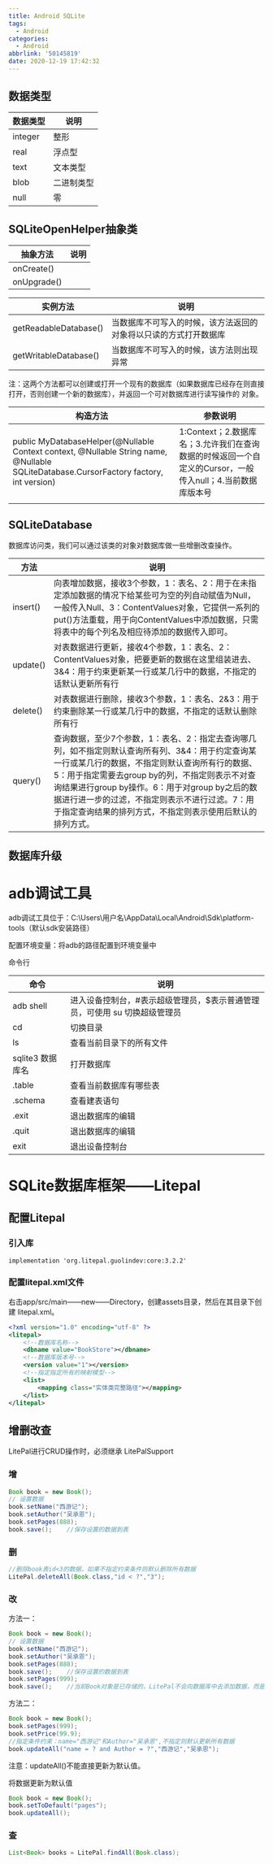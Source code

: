 ```yaml
---
title: Android SQLite
tags:
  - Android
categories:
  - Android
abbrlink: '50145819'
date: 2020-12-19 17:42:32
---
```


## 数据类型

| 数据类型 | 说明       |
| -------- | ---------- |
| integer  | 整形       |
| real     | 浮点型     |
| text     | 文本类型   |
| blob     | 二进制类型 |
| null     | 零         |

## SQLiteOpenHelper抽象类

| 抽象方法    | 说明 |
| ----------- | ---- |
| onCreate()  |      |
| onUpgrade() |      |

| 实例方法              | 说明                                                         |
| --------------------- | ------------------------------------------------------------ |
| getReadableDatabase() | 当数据库不可写入的时候，该方法返回的对象将以只读的方式打开数据库 |
| getWritableDatabase() | 当数据库不可写入的时候，该方法则出现异常                     |

注：这两个方法都可以创建或打开一个现有的数据库（如果数据库已经存在则直接打开，否则创建一个新的数据库），并返回一个可对数据库进行读写操作的 对象。

| 构造方法                                                     | 参数说明                                                     |
| ------------------------------------------------------------ | ------------------------------------------------------------ |
| public MyDatabaseHelper(@Nullable Context context, @Nullable String name, @Nullable SQLiteDatabase.CursorFactory factory, int version) | 1:Context；2.数据库名；3.允许我们在查询数据的时候返回一个自定义的Cursor，一般传入null；4.当前数据库版本号 |
|                                                              |                                                              |

## SQLiteDatabase

数据库访问类，我们可以通过该类的对象对数据库做一些增删改查操作。

| 方法     | 说明                                                         |
| -------- | ------------------------------------------------------------ |
| insert() | 向表增加数据，接收3个参数，1：表名、2：用于在未指定添加数据的情况下给某些可为空的列自动赋值为Null，一般传入Null、3：ContentValues对象，它提供一系列的put()方法重载，用于向ContentValues中添加数据，只需将表中的每个列名及相应待添加的数据传入即可。 |
| update() | 对表数据进行更新，接收4个参数，1：表名、2：ContentValues对象，把要更新的数据在这里组装进去、3&4：用于约束更新某一行或某几行中的数据，不指定的话默认更新所有行 |
| delete() | 对表数据进行删除，接收3个参数，1：表名、2&3：用于约束删除某一行或某几行中的数据，不指定的话默认删除所有行 |
| query()  | 查询数据，至少7个参数，1：表名、2：指定去查询哪几列，如不指定则默认查询所有列、3&4：用于约定查询某一行或某几行的数据，不指定则默认查询所有行的数据、5：用于指定需要去group by的列，不指定则表示不对查询结果进行group by操作。6：用于对group by之后的数据进行进一步的过滤，不指定则表示不进行过滤。7：用于指定查询结果的排列方式，不指定则表示使用后默认的排列方式。 |

## 数据库升级



# adb调试工具

adb调试工具位于：C:\Users\用户名\AppData\Local\Android\Sdk\platform-tools（默认sdk安装路径）

配置环境变量：将adb的路径配置到环境变量中

命令行

| 命令             | 说明                                                         |
| ---------------- | ------------------------------------------------------------ |
| adb shell        | 进入设备控制台，#表示超级管理员，$表示普通管理员，可使用 su 切换超级管理员 |
| cd               | 切换目录                                                     |
| ls               | 查看当前目录下的所有文件                                     |
| sqlite3 数据库名 | 打开数据库                                                   |
| .table           | 查看当前数据库有哪些表                                       |
| .schema          | 查看建表语句                                                 |
| .exit            | 退出数据库的编辑                                             |
| .quit            | 退出数据库的编辑                                             |
| exit             | 退出设备控制台                                               |

# SQLite数据库框架——Litepal

## 配置Litepal

### 引入库

```
implementation 'org.litepal.guolindev:core:3.2.2'
```

### 配置litepal.xml文件

右击app/src/main——new——Directory，创建assets目录，然后在其目录下创建 litepal.xml。

```xml
<?xml version="1.0" encoding="utf-8" ?>
<litepal>
    <!--数据库名称-->
    <dbname value="BookStore"></dbname>
    <!--数据库版本号-->
    <version value="1"></version>
    <!--指定指定所有的映射模型-->
    <list>
    	<mapping class="实体类完整路径"></mapping>
    </list>
</litepal>
```

## 增删改查

LitePal进行CRUD操作时，必须继承 LitePalSupport

### 增

```java 
Book book = new Book();
// 设置数据
book.setName("西游记");
book.setAuthor("吴承恩");
book.setPages(888);
book.save();	//保存设置的数据到表
```

### 删

```Java
//删除book表id<3的数据，如果不指定约束条件则默认删除所有数据
LitePal.deleteAll(Book.class,"id < ?","3");
```

### 改

方法一：

```java
Book book = new Book();
// 设置数据
book.setName("西游记");
book.setAuthor("吴承恩");
book.setPages(888);
book.save();	//保存设置的数据到表
book.setPages(999);
book.save();	//当前Book对象是已存储的，LitePal不会向数据库中去添加数据，而是直接更新当前数据
```

方法二：

```java
Book book = new Book();
book.setPages(999);
book.setPrice(99.9);
//指定条件约束：name="西游记"和Author="吴承恩",不指定则默认更新所有数据
book.updateAll("name = ? and Author = ?","西游记","吴承恩");
```

注意：updateAll()不能直接更新为默认值。

将数据更新为默认值

```Java
Book book = new Book();
book.setToDefault("pages");
book.updateAll();
```

### 查

```Java
List<Book> books = LitePal.findAll(Book.class);
```

